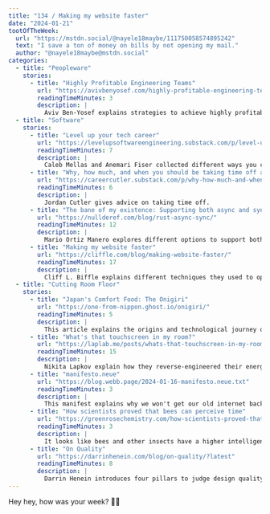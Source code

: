```yaml
---
title: "134 / Making my website faster"
date: "2024-01-21"
tootOfTheWeek:
  url: "https://mstdn.social/@nayele18maybe/111750058574895242"
  text: "I save a ton of money on bills by not opening my mail."
  author: "@nayele18maybe@mstdn.social"
categories:
  - title: "Peopleware"
    stories:
      - title: "Highly Profitable Engineering Teams"
        url: "https://avivbenyosef.com/highly-profitable-engineering-teams/"
        readingTimeMinutes: 3
        description: |
          Aviv Ben-Yosef explains strategies to achieve highly profitability in engineering teams.
  - title: "Software"
    stories:
      - title: "Level up your tech career"
        url: "https://levelupsoftwareengineering.substack.com/p/level-up-your-tech-career"
        readingTimeMinutes: 7
        description: |
          Caleb Mellas and Anemari Fiser collected different ways you can level up as an senior engineer.
      - title: "Why, how much, and when you should be taking time off as an engineer"
        url: "https://careercutler.substack.com/p/why-how-much-and-when-you-should"
        readingTimeMinutes: 6
        description: |
          Jordan Cutler gives advice on taking time off.
      - title: "The bane of my existence: Supporting both async and sync code in Rust"
        url: "https://nullderef.com/blog/rust-async-sync/"
        readingTimeMinutes: 12
        description: |
          Mario Ortiz Manero explores different options to support both async and sync code in Rust.
      - title: "Making my website faster"
        url: "https://cliffle.com/blog/making-website-faster/"
        readingTimeMinutes: 17
        description: |
          Cliff L. Biffle explains different techniques they used to optimize their website.
  - title: "Cutting Room Floor"
    stories:
      - title: "Japan's Comfort Food: The Onigiri"
        url: "https://one-from-nippon.ghost.io/onigiri/"
        readingTimeMinutes: 5
        description: |
          This article explains the origins and technological journey of onigiri.
      - title: "What's that touchscreen in my room?"
        url: "https://laplab.me/posts/whats-that-touchscreen-in-my-room/"
        readingTimeMinutes: 15
        description: |
          Nikita Lapkov explain how they reverse-engineered their energy monitor display.
      - title: "manifesto.neue"
        url: "https://blog.webb.page/2024-01-16-manifesto.neue.txt"
        readingTimeMinutes: 3
        description: |
          This manifest explains why we won't get our old internet back, and how we can instead build it ourselves.
      - title: "How scientists proved that bees can perceive time"
        url: "https://greenrosechemistry.com/how-scientists-proved-that-bees-can-perceive-time/"
        readingTimeMinutes: 3
        description: |
          It looks like bees and other insects have a higher intelligence than what assumed; bees can perceive time and act on a 24h schedule. _Thanks, Eric!_
      - title: "On Quality"
        url: "https://darrinhenein.com/blog/on-quality/?latest"
        readingTimeMinutes: 8
        description: |
          Darrin Henein introduces four pillars to judge design quality. _Thanks, Jan!_
---
```


Hey hey, how was your week? 🖖🏻
